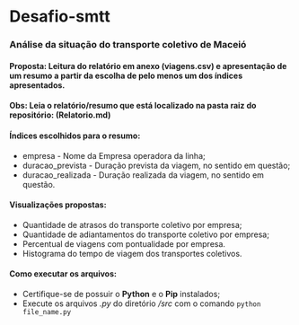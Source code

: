 # Desafio-smtt
### Análise da situação do transporte coletivo de Maceió

#### Proposta: Leitura do relatório em anexo (__viagens.csv__) e apresentação de um resumo a partir da escolha de pelo menos um dos índices apresentados.

#### Obs: Leia o relatório/resumo que está localizado na pasta raiz do repositório: (Relatorio.md)

#### Índices escolhidos para o resumo: 

* empresa - Nome da Empresa operadora da linha;
* duracao_prevista - Duração prevista da viagem, no sentido em questão;
* duracao_realizada - Duração realizada da viagem, no sentido em questão.

#### Visualizações propostas:

* Quantidade de atrasos do transporte coletivo por empresa; 
* Quantidade de adiantamentos do transporte coletivo por empresa;
* Percentual de viagens com pontualidade por empresa.
* Histograma do tempo de viagem dos transportes coletivos.

#### Como executar os arquivos:

* Certifique-se de possuir o __Python__ e o __Pip__ instalados;
* Execute os arquivos *.py* do diretório */src* com o comando ``` python file_name.py ```
